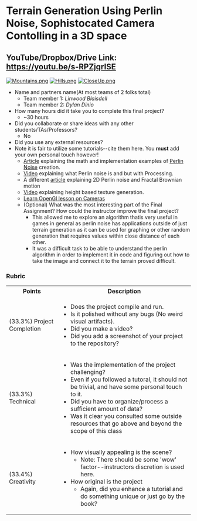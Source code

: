 # Terrain Generation Using Perlin Noise, Sophistocated Camera Contolling in a 3D space

## YouTube/Dropbox/Drive Link: https://youtu.be/s-RPZjqrISE

[![Mountains.png](https://i.postimg.cc/d0prSR40/Mountains.png)](https://postimg.cc/FfbYYStt)
[![Hills.png](https://i.postimg.cc/N0YW2T15/Hills.png)](https://postimg.cc/gxSMfxtW)
[![CloseUp.png](https://i.postimg.cc/W3sTVC9Y/CloseUp.png)](https://postimg.cc/yJpwXQC0)

* Name and partners name(At most teams of 2 folks total)
  * Team member 1: *Linwood Blaisdell*
  * Team member 2: *Dylan Dinio*
* How many hours did it take you to complete this final project?
  * ~30 hours
* Did you collaborate or share ideas with any other students/TAs/Professors?
  * No
* Did you use any external resources? 
* Note it is fair to utilize some tutorials--cite them here. You **must** add your own personal touch however!
  * [Article](https://gpfault.net/posts/perlin-noise.txt.html) explaining the math and implementation examples of [Perlin Noise](https://en.wikipedia.org/wiki/Perlin_noise) creation.
  * [Video](https://www.youtube.com/watch?v=ikwNrFvnL3g&list=PLRqwX-V7Uu6ZV4yEcW3uDwOgGXKUUsPOM&index=7) explaining what Perlin noise is and but with Processing.
  * A different [article](https://rtouti.github.io/graphics/perlin-noise-algorithm) explaining 2D Perlin noise and Fractal Brownian motion 
  * [Video](https://www.youtube.com/watch?v=jAgy8rcZyZU&list=PLA0dXqQjCx0S9qG5dWLsheiCJV-_eLUM0&index=6) explaining height based texture generation.
  * [Learn OpenGl lesson on Cameras](https://learnopengl.com/Getting-started/Camera)
  * (Optional) What was the most interesting part of the Final Assignment? How could the instructor improve the final project?
    * This allowed me to explore an algorithm thatis very useful in games in general as perlin noise has applications outside of just terrain generation as it can be used for graphing or other random generation that requires values within close distance of each other.
    * It was a difficult task to be able to understand the perlin algorithm in order to implement it in code and figuring out how to take the image and connect it to the terrain proved difficult. 

### Rubric

<table>
  <tbody>
    <tr>
      <th>Points</th>
      <th align="center">Description</th>
    </tr>
    <tr>
      <td>(33.3%) Project Completion</td>
     <td align="left"><ul><li>Does the project compile and run.</li><li>Is it polished without any bugs (No weird visual artifacts).</li><li>Did you make a video?</li><li>Did you add a screenshot of your project to the repository?</li></ul></td>
    </tr>
    <tr>
      <td>(33.3%) Technical</td>
      <td align="left"><ul><li>Was the implementation of the project challenging?</li><li>Even if you followed a tutoral, it should not be trivial, and have some personal touch to it.</li><li>Did you have to organize/process a sufficient amount of data?</li><li>Was it clear you consulted some outside resources that go above and beyond the scope of this class</li></ul></td>
    </tr>
    <tr>
      <td>(33.4%) Creativity</td>
      <td align="left"><ul><li>How visually appealing is the scene?<ul><li>Note: There should be some 'wow' factor--instructors discretion is used here.</li></ul></li><li>How original is the project<ul><li>Again, did you enhance a tutorial and do something unique or just go by the book?</li></ul></li></ul></td>
    </tr>
  </tbody>
</table>
